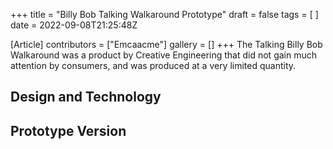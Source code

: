 +++
title = "Billy Bob Talking Walkaround Prototype"
draft = false
tags = [ ]
date = 2022-09-08T21:25:48Z

[Article]
contributors = ["Emcaacme"]
gallery = []
+++
The Talking Billy Bob Walkaround was a product by Creative Engineering that did not gain much attention by consumers, and was produced at a very limited quantity.
## Design and Technology ##

## Prototype Version ##